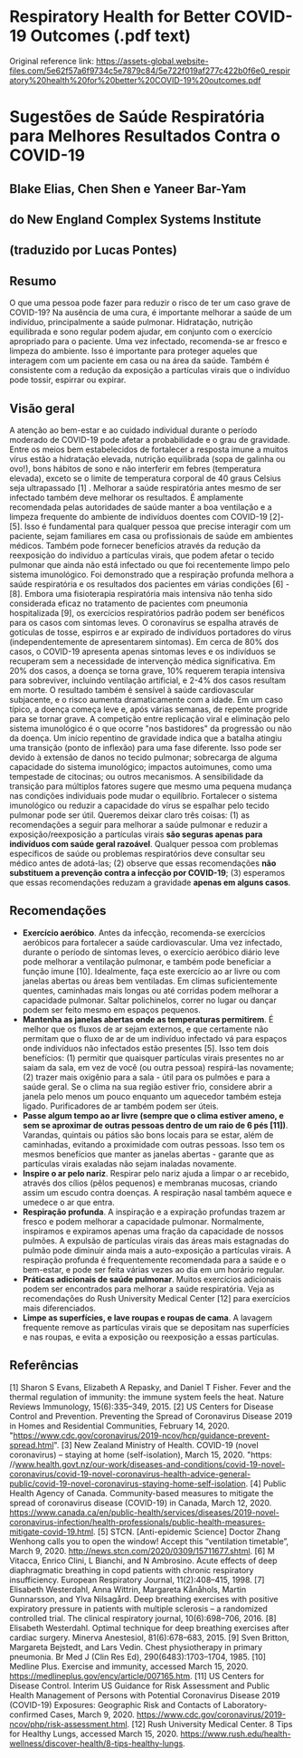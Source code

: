 # Respiratory Health for Better COVID-19 Outcomes (.pdf text)
Original reference link: https://assets-global.website-files.com/5e62f57a6f9734c5e7879c84/5e722f019af277c422b0f6e0_respiratory%20health%20for%20better%20COVID-19%20outcomes.pdf

# Sugestões de Saúde Respiratória para Melhores Resultados Contra o COVID-19
## Blake Elias, Chen Shen e Yaneer Bar-Yam
## do New England Complex Systems Institute
## (traduzido por Lucas Pontes)

## Resumo

O que uma pessoa pode fazer para reduzir o risco de ter um caso grave de COVID-19? Na ausência de uma cura, é importante melhorar a saúde de um indivíduo, principalmente a saúde pulmonar. Hidratação, nutrição equilibrada e sono regular podem ajudar, em conjunto com o exercício apropriado para o paciente. Uma vez infectado, recomenda-se ar fresco e limpeza do ambiente. Isso é importante para proteger aqueles que interagem com um paciente em casa ou na área da saúde. Também é consistente com a redução da exposição a partículas virais que o indivíduo pode tossir, espirrar ou expirar.

## Visão geral
A atenção ao bem-estar e ao cuidado individual durante o período moderado de COVID-19 pode afetar a probabilidade e o grau de gravidade. Entre os meios bem estabelecidos de fortalecer a resposta imune a muitos vírus estão a hidratação elevada, nutrição equilibrada (sopa de galinha ou ovo!), bons hábitos de sono e não interferir em febres (temperatura elevada), exceto se o limite de temperatura corporal de 40 graus Celsius seja ultrapassado [1] . Melhorar a saúde respiratória antes mesmo de ser infectado também deve melhorar os resultados.
É amplamente recomendada pelas autoridades de saúde manter a boa ventilação e a limpeza frequente do ambiente de indivíduos doentes com COVID-19 [2]-[5]. Isso é fundamental para qualquer pessoa que precise interagir com um paciente, sejam familiares em casa ou profissionais de saúde em ambientes médicos. Também pode fornecer benefícios através da redução da reexposição do indivíduo a partículas virais, que podem afetar o tecido pulmonar que ainda não está infectado ou que foi recentemente limpo pelo sistema imunológico.
Foi demonstrado que a respiração profunda melhora a saúde respiratória e os resultados dos pacientes em várias condições [6] - [8]. Embora uma fisioterapia respiratória mais intensiva não tenha sido considerada eficaz no tratamento de pacientes com pneumonia hospitalizada [9], os exercícios respiratórios padrão podem ser benéficos para os casos com sintomas leves.
O coronavírus se espalha através de gotículas de tosse, espirros e ar expirado de indivíduos portadores do vírus (independentemente de apresentarem sintomas). Em cerca de 80\% dos casos, o COVID-19 apresenta apenas sintomas leves e os indivíduos se recuperam sem a necessidade de intervenção médica significativa. Em 20\% dos casos, a doença se torna grave, 10\% requerem terapia intensiva para sobreviver, incluindo ventilação artificial, e 2-4\% dos casos resultam em morte. O resultado também é sensível à saúde cardiovascular subjacente, e o risco aumenta dramaticamente com a idade. Em um caso típico, a doença começa leve e, após várias semanas, de repente progride para se tornar grave. A competição entre replicação viral e eliminação pelo sistema imunológico é o que ocorre "nos bastidores" da progressão ou não da doença. Um início repentino de gravidade indica que a batalha atingiu uma transição (ponto de inflexão) para uma fase diferente. Isso pode ser devido à extensão de danos no tecido pulmonar; sobrecarga de alguma capacidade do sistema imunológico; impactos autoimunes, como uma tempestade de citocinas; ou outros mecanismos. A sensibilidade da transição para múltiplos fatores sugere que mesmo uma pequena mudança nas condições individuais pode mudar o equilíbrio. Fortalecer o sistema imunológico ou reduzir a capacidade do vírus se espalhar pelo tecido pulmonar pode ser útil.
Queremos deixar claro três coisas: (1) as recomendações a seguir para melhorar a saúde pulmonar e reduzir a exposição/reexposição a partículas virais **são seguras apenas para indivíduos com saúde geral razoável**. Qualquer pessoa com problemas específicos de saúde ou problemas respiratórios deve consultar seu médico antes de adotá-las; (2) observe que essas recomendações **não substituem a prevenção contra a infecção por COVID-19**; (3) esperamos que essas recomendações reduzam a gravidade **apenas em alguns casos**.

## Recomendações
* **Exercício aeróbico**. Antes da infecção, recomenda-se exercícios aeróbicos para fortalecer a saúde cardiovascular. Uma vez infectado, durante o período de sintomas leves, o exercício aeróbico diário leve pode melhorar a ventilação pulmonar, e também pode beneficiar a função imune [10]. Idealmente, faça este exercício ao ar livre ou com janelas abertas ou áreas bem ventiladas. Em climas suficientemente quentes, caminhadas mais longas ou até corridas podem melhorar a capacidade pulmonar. Saltar polichinelos, correr no lugar ou dançar podem ser feito mesmo em espaços pequenos.
* **Mantenha as janelas abertas onde as temperaturas permitirem**. É melhor que os fluxos de ar sejam externos, e que certamente não permitam que o fluxo de ar de um indivíduo infectado vá para espaços onde indivíduos não infectados estão presentes [5]. Isso tem dois benefícios: (1) permitir que quaisquer partículas virais presentes no ar saiam da sala, em vez de você (ou outra pessoa) respirá-las novamente; (2) trazer mais oxigênio para a sala - útil para os pulmões e para a saúde geral. Se o clima na sua região estiver frio, considere abrir a janela pelo menos um pouco enquanto um aquecedor também esteja ligado. Purificadores de ar também podem ser úteis.
* **Passe algum tempo ao ar livre (sempre que o clima estiver ameno, e sem se aproximar de outras pessoas dentro de um raio de 6 pés [11])**. Varandas, quintais ou pátios são bons locais para se estar, além de caminhadas, evitando a proximidade com outras pessoas. Isso tem os mesmos benefícios que manter as janelas abertas - garante que as partículas virais exaladas não sejam inaladas novamente.
* **Inspire o ar pelo nariz**. Respirar pelo nariz ajuda a limpar o ar recebido, através dos cílios (pêlos pequenos) e membranas mucosas, criando assim um escudo contra doenças. A respiração nasal também aquece e umedece o ar que entra.
* **Respiração profunda**. A inspiração e a expiração profundas trazem ar fresco e podem melhorar a capacidade pulmonar. Normalmente, inspiramos e expiramos apenas uma fração da capacidade de nossos pulmões. A expulsão de partículas virais das áreas mais estagnadas do pulmão pode diminuir ainda mais a auto-exposição a partículas virais. A respiração profunda é frequentemente recomendada para a saúde e o bem-estar, e pode ser feita várias vezes ao dia em um horário regular.
* **Práticas adicionais de saúde pulmonar**. Muitos exercícios adicionais podem ser encontrados para melhorar a saúde respiratória. Veja as recomendações do Rush University Medical Center [12] para exercícios mais diferenciados.
* **Limpe as superfícies, e lave roupas e roupas de cama**. A lavagem frequente remove as partículas virais que se depositam nas superfícies e nas roupas, e evita a exposição ou reexposição a essas partículas.



## Referências
[1] Sharon S Evans, Elizabeth A Repasky, and Daniel T Fisher. Fever and the thermal regulation of immunity: the immune system feels the heat. Nature Reviews Immunology, 15(6):335–349, 2015.
[2] US Centers for Disease Control and Prevention. Preventing the Spread of Coronavirus Disease 2019 in Homes and Residential Communities, February 14, 2020. "https://www.cdc.gov/coronavirus/2019-ncov/hcp/guidance-prevent-spread.html".
[3] New Zealand Ministry of Health. COVID-19 (novel coronavirus) – staying at home (self-isolation), March 15, 2020. "https: //www.health.govt.nz/our-work/diseases-and-conditions/covid-19-novel-coronavirus/covid-19-novel-coronavirus-health-advice-general-public/covid-19-novel-coronavirus-staying-home-self-isolation.
[4] Public Health Agency of Canada. Community-based measures to mitigate the spread of coronavirus disease (COVID-19) in Canada, March 12, 2020. https://www.canada.ca/en/public-health/services/diseases/2019-novel-coronavirus-infection/health-professionals/public-health-measures-mitigate-covid-19.html.
[5] STCN. [Anti-epidemic Science] Doctor Zhang Wenhong calls you to open the window! Accept this “ventilation timetable”, March 9, 2020. http://news.stcn.com/2020/0309/15711677.shtml.
[6] M Vitacca, Enrico Clini, L Bianchi, and N Ambrosino. Acute effects of deep diaphragmatic breathing in copd patients with chronic respiratory insufficiency. European Respiratory Journal, 11(2):408–415, 1998.
[7] Elisabeth Westerdahl, Anna Wittrin, Margareta Kånåhols, Martin Gunnarsson, and Ylva Nilsagård. Deep breathing exercises with positive expiratory pressure in patients with multiple sclerosis – a randomized controlled trial. The clinical respiratory journal, 10(6):698–706, 2016.
[8] Elisabeth Westerdahl. Optimal technique for deep breathing exercises after cardiac surgery. Minerva Anestesiol, 81(6):678–683, 2015.
[9] Sven Britton, Margareta Bejstedt, and Lars Vedin. Chest physiotherapy in primary pneumonia. Br Med J (Clin Res Ed), 290(6483):1703–1704, 1985.
[10] Medline Plus. Exercise and immunity, accessed March 15, 2020. https://medlineplus.gov/ency/article/007165.htm.
[11] US Centers for Disease Control. Interim US Guidance for Risk Assessment and Public Health Management of Persons with Potential Coronavirus Disease 2019 (COVID-19) Exposures: Geographic Risk and Contacts of Laboratory-confirmed Cases, March 9, 2020. https://www.cdc.gov/coronavirus/2019-ncov/php/risk-assessment.html.
[12] Rush University Medical Center. 8 Tips for Healthy Lungs, accessed March 15, 2020. https://www.rush.edu/health-wellness/discover-health/8-tips-healthy-lungs.
